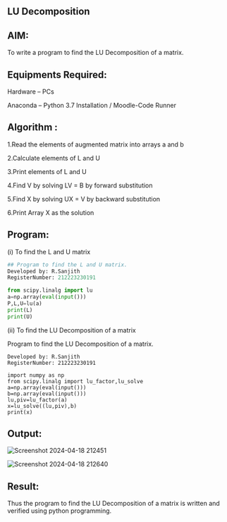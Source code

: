 ## LU Decomposition
## AIM:
To write a program to find the LU Decomposition of a matrix.
## Equipments Required:
Hardware – PCs

Anaconda – Python 3.7 Installation / Moodle-Code Runner
## Algorithm :
1.Read the elements of augmented matrix into arrays a and b

2.Calculate elements of L and U

3.Print elements of L and U

4.Find V by solving LV = B by forward substitution

5.Find X by solving UX = V by backward substitution

6.Print Array X as the solution
## Program:
(i) To find the L and U matrix
```python
## Program to find the L and U matrix.
Developed by: R.Sanjith
RegisterNumber: 212223230191

from scipy.linalg import lu
a=np.array(eval(input()))
P,L,U=lu(a)
print(L)
print(U)
```
(ii) To find the LU Decomposition of a matrix

Program to find the LU Decomposition of a matrix.
```
Developed by: R.Sanjith
RegisterNumber: 212223230191

import numpy as np
from scipy.linalg import lu_factor,lu_solve
a=np.array(eval(input()))
b=np.array(eval(input()))
lu,piv=lu_factor(a)
x=lu_solve((lu,piv),b)
print(x)
```
## Output:
![Screenshot 2024-04-18 212451](https://github.com/Kamal-XO/LU-Decomposition/assets/167451460/bbc35c7d-a60b-48e9-b70e-a64d931257f9)

![Screenshot 2024-04-18 212640](https://github.com/Kamal-XO/LU-Decomposition/assets/167451460/b8b58bad-32af-4b6d-9ba5-9ba64b450c67)

## Result:
Thus the program to find the LU Decomposition of a matrix is written and verified using python programming.

